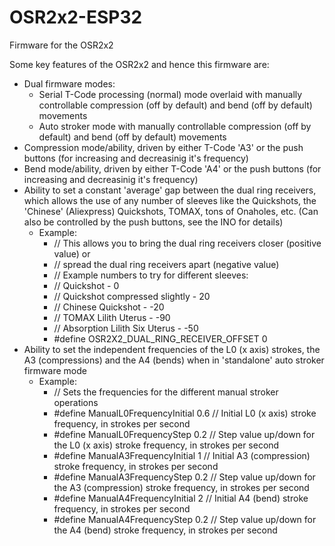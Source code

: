 # OSR2x2-ESP32

Firmware for the OSR2x2

Some key features of the OSR2x2 and hence this firmware are:
 - Dual firmware modes:
     - Serial T-Code processing (normal) mode overlaid with manually controllable compression (off by default) and bend (off by default) movements
     - Auto stroker mode with manually controllable compression (off by default) and bend (off by default) movements
 - Compression mode/ability, driven by either T-Code 'A3' or the push buttons (for increasing and decreasinig it's frequency)
 - Bend mode/ability, driven by either T-Code 'A4' or the push buttons (for increasing and decreasinig it's frequency)
 - Ability to set a constant 'average' gap between the dual ring receivers, which allows the use of any number of sleeves like the
    Quickshots, the 'Chinese' (Aliexpress) Quickshots, TOMAX, tons of Onaholes, etc. (Can also be controlled by the push buttons, see the INO for details)
      - Example:
        - // This allows you to bring the dual ring receivers closer (positive value) or
        - // spread the dual ring receivers apart (negative value)
        - // Example numbers to try for different sleeves:
        - // Quickshot - 0
        - // Quickshot compressed slightly - 20
        - // Chinese Quickshot - -20
        - // TOMAX Lilith Uterus - -90
        - // Absorption Lilith Six Uterus - -50
        - #define OSR2X2_DUAL_RING_RECEIVER_OFFSET 0 
- Ability to set the independent frequencies of the L0 (x axis) strokes, the A3 (compressions) and the A4 (bends) when in
    'standalone' auto stroker firmware mode
     - Example:
          - // Sets the frequencies for the different manual stroker operations
          - #define ManualL0FrequencyInitial 0.6 // Initial L0 (x axis) stroke frequency, in strokes per second
          - #define ManualL0FrequencyStep 0.2 // Step value up/down for the L0 (x axis) stroke frequency, in strokes per second
          - #define ManualA3FrequencyInitial 1 // Initial A3 (compression) stroke frequency, in strokes per second
          - #define ManualA3FrequencyStep 0.2 // Step value up/down for the A3 (compression) stroke frequency, in strokes per second
          - #define ManualA4FrequencyInitial 2 // Initial A4 (bend) stroke frequency, in strokes per second
          - #define ManualA4FrequencyStep 0.2 // Step value up/down for the A4 (bend) stroke frequency, in strokes per second 
